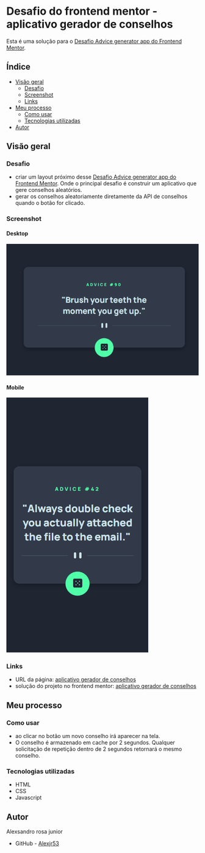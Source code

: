 # Desafio do frontend mentor - aplicativo gerador de conselhos

Esta é uma solução para o [Desafio Advice generator app do Frontend Mentor](https://www.frontendmentor.io/challenges/advice-generator-app-QdUG-13db).

## Índice

- [Visão geral](#visão-geral)
  - [Desafio](#desafio)
  - [Screenshot](#screenshot)
  - [Links](#links)
- [Meu processo](#meu-processo)
  - [Como usar](#como-usar)
  - [Tecnologias utilizadas](#tecnologias-utilizadas)
- [Autor](#autor)

## Visão geral

### Desafio

- criar um layout próximo desse [Desafio Advice generator app do Frontend Mentor](https://www.frontendmentor.io/challenges/advice-generator-app-QdUG-13db). Onde o principal desafio é construir um aplicativo que gere conselhos aleatórios.
- gerar os conselhos aleatoriamente diretamente da API de conselhos quando o botão for clicado.

### Screenshot

#### Desktop
![Advice generator app desktop](src/design/screenshot-desktop.gif)

#### Mobile
![Advice generator app mobile](src/design/screenshot-mobile.gif)

### Links

- URL da página: [aplicativo gerador de conselhos](https://alexjr53.github.io/advice-generator-app/) 
- solução do projeto no frontend mentor: [aplicativo gerador de conselhos](https://www.frontendmentor.io/challenges/advice-generator-app-QdUG-13db/hub/advice-generator-app-IHleotSdde)

## Meu processo

### Como usar

- ao clicar no botão um novo conselho irá aparecer na tela.
- O conselho é armazenado em cache por 2  segundos. Qualquer solicitação de repetição dentro de 2 segundos retornará o mesmo conselho.

### Tecnologias utilizadas

- HTML
- CSS
- Javascript

## Autor
Alexsandro rosa junior

- GitHub - [Alexjr53](https://github.com/Alexjr53)
